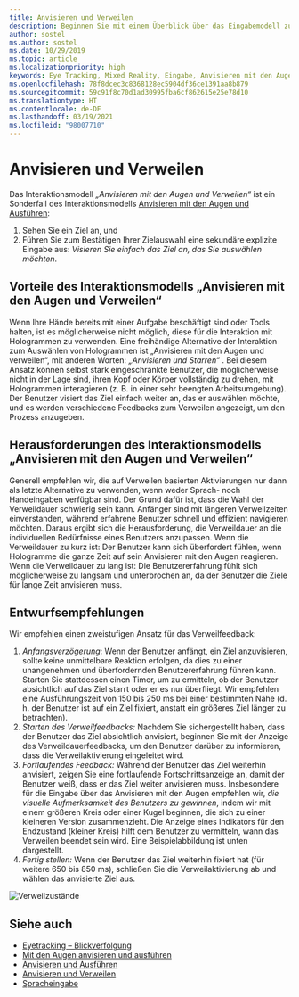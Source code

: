 ```yaml
---
title: Anvisieren und Verweilen
description: Beginnen Sie mit einem Überblick über das Eingabemodell zum Anvisieren mit den Augen und Verweilen, einschließlich Interaktionsmodellen, Entwurfsrichtlinien und besonderen Herausforderungen.
author: sostel
ms.author: sostel
ms.date: 10/29/2019
ms.topic: article
ms.localizationpriority: high
keywords: Eye Tracking, Mixed Reality, Eingabe, Anvisieren mit den Augen, Zielen mit den Augen, HoloLens 2, Blickgestützte Auswahl, Verweilen, Mixed Reality-Headset, Windows Mixed Reality-Headset, Virtual Reality-Headset, HoloLens, MRTK, Mixed Reality Toolkit, Design
ms.openlocfilehash: 78f8dcec3c8368128ec5904df36ce1391aa8b879
ms.sourcegitcommit: 59c91f8c70d1ad30995fba6cf862615e25e78d10
ms.translationtype: HT
ms.contentlocale: de-DE
ms.lasthandoff: 03/19/2021
ms.locfileid: "98007710"
---
```

# <a name="eye-gaze-and-dwell"></a>Anvisieren und Verweilen

Das Interaktionsmodell _„Anvisieren mit den Augen und Verweilen“_ ist ein Sonderfall des Interaktionsmodells [Anvisieren mit den Augen und Ausführen](gaze-and-commit.md):
1. Sehen Sie ein Ziel an, und 
2. Führen Sie zum Bestätigen Ihrer Zielauswahl eine sekundäre explizite Eingabe aus: _Visieren Sie einfach das Ziel an, das Sie auswählen möchten_.

## <a name="advantages-of-the-eye-gaze-and-dwell-interaction-model"></a>Vorteile des Interaktionsmodells „Anvisieren mit den Augen und Verweilen“ 

Wenn Ihre Hände bereits mit einer Aufgabe beschäftigt sind oder Tools halten, ist es möglicherweise nicht möglich, diese für die Interaktion mit Hologrammen zu verwenden.
Eine freihändige Alternative der Interaktion zum Auswählen von Hologrammen ist „Anvisieren mit den Augen und verweilen“, mit anderen Worten: _„Anvisieren und Starren“_ . Bei diesem Ansatz können selbst stark eingeschränkte Benutzer, die möglicherweise nicht in der Lage sind, ihren Kopf oder Körper vollständig zu drehen, mit Hologrammen interagieren (z. B. in einer sehr beengten Arbeitsumgebung).
Der Benutzer visiert das Ziel einfach weiter an, das er auswählen möchte, und es werden verschiedene Feedbacks zum Verweilen angezeigt, um den Prozess anzugeben.

## <a name="challenges-of-the-eye-gaze-and-dwell-interaction-model"></a>Herausforderungen des Interaktionsmodells „Anvisieren mit den Augen und Verweilen“

Generell empfehlen wir, die auf Verweilen basierten Aktivierungen nur dann als letzte Alternative zu verwenden, wenn weder Sprach- noch Handeingaben verfügbar sind. Der Grund dafür ist, dass die Wahl der Verweildauer schwierig sein kann. Anfänger sind mit längeren Verweilzeiten einverstanden, während erfahrene Benutzer schnell und effizient navigieren möchten. Daraus ergibt sich die Herausforderung, die Verweildauer an die individuellen Bedürfnisse eines Benutzers anzupassen.
Wenn die Verweildauer zu kurz ist: Der Benutzer kann sich überfordert fühlen, wenn Hologramme die ganze Zeit auf sein Anvisieren mit den Augen reagieren. Wenn die Verweildauer zu lang ist: Die Benutzererfahrung fühlt sich möglicherweise zu langsam und unterbrochen an, da der Benutzer die Ziele für lange Zeit anvisieren muss.

## <a name="design-recommendations"></a>Entwurfsempfehlungen

Wir empfehlen einen zweistufigen Ansatz für das Verweilfeedback:
1. *Anfangsverzögerung*: Wenn der Benutzer anfängt, ein Ziel anzuvisieren, sollte keine unmittelbare Reaktion erfolgen, da dies zu einer unangenehmen und überfordernden Benutzererfahrung führen kann. Starten Sie stattdessen einen Timer, um zu ermitteln, ob der Benutzer absichtlich auf das Ziel starrt oder er es nur überfliegt.
Wir empfehlen eine Ausführungszeit von 150 bis 250 ms bei einer bestimmten Nähe (d. h. der Benutzer ist auf ein Ziel fixiert, anstatt ein größeres Ziel länger zu betrachten).  
2. *Starten des Verweilfeedbacks:* Nachdem Sie sichergestellt haben, dass der Benutzer das Ziel absichtlich anvisiert, beginnen Sie mit der Anzeige des Verweildauerfeedbacks, um den Benutzer darüber zu informieren, dass die Verweilaktivierung eingeleitet wird. 
3. *Fortlaufendes Feedback:* Während der Benutzer das Ziel weiterhin anvisiert, zeigen Sie eine fortlaufende Fortschrittsanzeige an, damit der Benutzer weiß, dass er das Ziel weiter anvisieren muss. Insbesondere für die Eingabe über das Anvisieren mit den Augen empfehlen wir, _die visuelle Aufmerksamkeit des Benutzers zu gewinnen_, indem wir mit einem größeren Kreis oder einer Kugel beginnen, die sich zu einer kleineren Version zusammenzieht. Die Anzeige eines Indikators für den Endzustand (kleiner Kreis) hilft dem Benutzer zu vermitteln, wann das Verweilen beendet sein wird. Eine Beispielabbildung ist unten dargestellt. 
4. *Fertig stellen:* Wenn der Benutzer das Ziel weiterhin fixiert hat (für weitere 650 bis 850 ms), schließen Sie die Verweilaktivierung ab und wählen das anvisierte Ziel aus.

![Verweilzustände](images/eyes_dwellstate_recommendation.png)<br>

## <a name="see-also"></a>Siehe auch

* [Eyetracking – Blickverfolgung](eye-tracking.md)
* [Mit den Augen anvisieren und ausführen](gaze-and-commit-eyes.md)
* [Anvisieren und Ausführen](gaze-and-commit.md)
* [Anvisieren und Verweilen](gaze-and-dwell.md)
* [Spracheingabe](../out-of-scope/voice-design.md)
